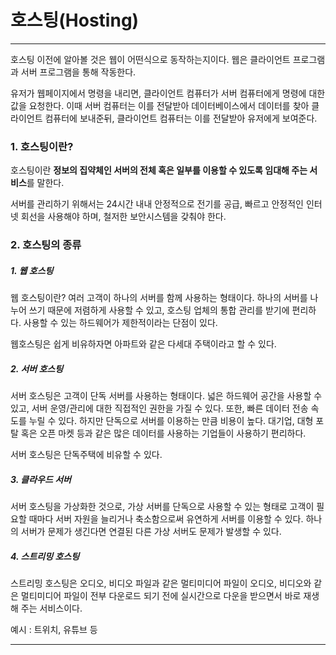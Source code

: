 # 호스팅(Hosting)

---

호스팅 이전에 알아볼 것은 웹이 어떤식으로 동작하는지이다. 웹은 클라이언트 프로그램과 서버 프로그램을 통해 작동한다.

유저가 웹페이지에서 명령을 내리면, 클라이언트 컴퓨터가 서버 컴퓨터에게 명령에 대한 값을 요청한다.  이때 서버 컴퓨터는 이를 전달받아 데이터베이스에서 데이터를 찾아 클라이언트 컴퓨터에 보내준뒤, 클라이언트 컴퓨터는 이를 전달받아 유저에게 보여준다.

### 1. 호스팅이란?

호스팅이란 **정보의 집약체인 서버의 전체 혹은 일부를 이용할 수 있도록 임대해 주는 서비스**를 말한다.

서버를 관리하기 위해서는 24시간 내내 안정적으로 전기를 공급, 빠르고 안정적인 인터넷 회선을 사용해야 하며, 철저한 보안시스템을 갖춰야 한다.

### 2. 호스팅의 종류

##### 1. 웹 호스팅

웹 호스팅이란? 여러 고객이 하나의 서버를 함께 사용하는 형태이다. 하나의 서버를 나누어 쓰기 때문에 저렴하게 사용할 수 있고, 호스팅 업체의 통합 관리를 받기에 편리하다. 사용할 수 있는 하드웨어가 제한적이라는 단점이 있다.

웹호스팅은 쉽게 비유하자면 아파트와 같은 다세대 주택이라고 할 수 있다.

##### 2. 서버 호스팅

서버 호스팅은 고객이 단독 서버를 사용하는 형태이다. 넓은 하드웨어 공간을 사용할 수 있고, 서버 운영/관리에 대한 직접적인 권한을 가질 수 있다. 또한, 빠른 데이터 전송 속도를 누릴 수 있다. 하지만 단독으로 서버를 이용하는 만큼 비용이 높다. 대기업, 대형 포탈 혹은 오픈 마켓 등과 같은 많은 데이터를 사용하는 기업들이 사용하기 편리하다.

서버 호스팅은 단독주택에 비유할 수 있다.

##### 3. 클라우드 서버

서버 호스팅을 가상화한 것으로, 가상 서버를 단독으로 사용할 수 있는 형태로 고객이 필요할 때마다 서버 자원을 늘리거나 축소함으로써 유연하게 서버를 이용할 수 있다. 하나의 서버가 문제가 생긴다면 연결된 다른 가상 서버도 문제가 발생할 수 있다.

##### 4. 스트리밍 호스팅

스트리밍 호스팅은 오디오, 비디오 파일과 같은 멀티미디어 파일이 오디오, 비디오와 같은 멀티미디어 파일이 전부 다운로드 되기 전에 실시간으로 다운을 받으면서 바로 재생해 주는 서비스이다.

예시 : 트위치, 유튜브 등

---

